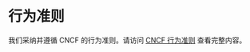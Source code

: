 # 行为准则

我们采纳并遵循 CNCF 的行为准则。请访问 [CNCF 行为准则](https://github.com/cncf/foundation/blob/main/code-of-conduct.md) 查看完整内容。
